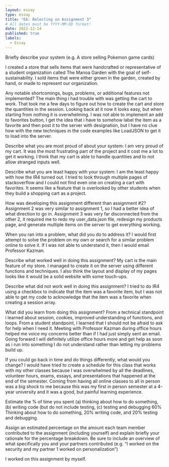 ```yaml
---
layout: essay
type: essay
title: "E6: Relecting on Assignment 3"
# All dates must be YYYY-MM-DD format!
date: 2022-12-14
published: true
labels:
  - Essay
---
```


<body>
Briefly describe your system (e.g. A store selling Pokemon game cards)

I created a store that sells items that were handcrafted or representative of a student organization called The Manoa Garden with the goal of self-sustainability. I sold items that were either grown in the garden, created by hand, or made to represent our organization. 
  
Any notable shortcomings, bugs, problems, or additional features not implemented?
The main thing i had trouble with was getting the cart to work. That took me a few days to figure out how to create the cart and store the quantities in the session. Looking back at it now it looks easy, but when starting from nothing it is overwhelming. I was not able to implement an add to favorites button, I get the idea that i have to somehow label the item as a favorite and then post it to the server with designation, but I have no clue how with the new techniques in the code examples like LoadJSON to get it to load into the server.

Describe what you are most proud of about your system:
I am very proud of my cart. It was the most frustrating part of the project and it cost me a lot to get it working. I think that my cart is able to handle quantities and to not allow stranged inputs well. 

Describe what you are least happy with your system:
I am the least happy with how the IR4 turned out. I tried to look through multiple pages of stackoverflow and I could not find even one on creating a cart with favorites. It seems like a feature that is overlooked by other students when they build a shopping cart as a project.
  
How was developing this assignment different than assignment #2?
Assignment 2 was very similar to assignment 1, so I had a better idea of what direction to go in. Assignment 3 was very far disconnected from the other 2, it required me to redo my user_data.json file, redesign my products page, and generate multiple items on the server to get everything working.

When you ran into a problem, what did you do to address it?
I would first attempt to solve the problem on my own or search for a similar problem online to solve it. If I was not able to understand it, then I would email Professor Kazman.

Describe what worked well in doing this assignment?
My cart is the main feature of my store. I managed to create it on the server using different functions and techniques. I also think the layout and display of my pages looks like it would be a solid website with some touch-ups.

Describe what did not work well in doing this assignment?
I tried to do IR4 using a checkbox to indicate that the item was a favorite item, but I was not able to get my code to acknowledge that the item was a favorite when creating a session array.
  
What did you learn from doing this assignment?
From a technical standpoint i learned about session, cookies, improved understanding of functions, and loops. From a student standpoint, I learned that I should not be afraid to ask for help when I need it. Meeting with Professor Kazman during office hours helped me voice my concerns better than if I had just simply sent an email. Going forward I will definitely utilize office hours more and get help as soon as i run into something I do not understand rather than letting my problems build up.
  
If you could go back in time and do things differently, what would you change?
I would have tried to create a schedule for this class that works with my other classes because I was overwhelmed by all the deadlines, volunteer hours, exams, essays, and presentations that happened at the end of the semester. Coming from having all online classes to all in person was a big shock to me because this was my first in person semester at a 4-year university and it was a good, but painful learning experience.

Estimate the % of time you spent (a) thinking about how to do something, (b) writing code (but do not include testing, (c) testing and debugging
60% Thinking about how to do something, 20% writing code, and 20% testing and debugging.

Assign an estimated percentage on the amount each team member contributed to the assignment (including yourself) and explain briefly your rationale for the percentage breakdown. Be sure to include an overview of what specifically you and your partners contributed (e.g. “I worked on the security and my partner 1 worked on personalization”)
  
I worked on this assignment by myself.
  
</body>
